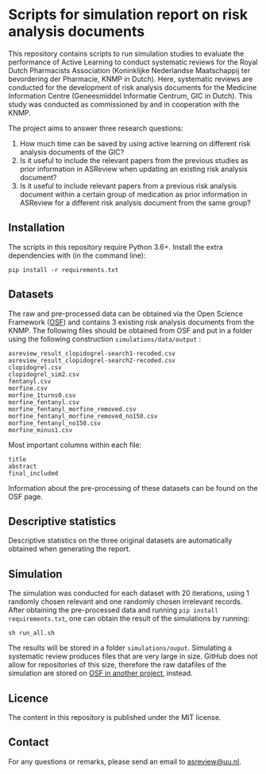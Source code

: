 # Scripts for simulation report on risk analysis documents
This repository contains scripts to run simulation studies to evaluate the performance of Active Learning to conduct systematic reviews for the Royal Dutch Pharmacists Association (Koninklijke Nederlandse Maatschappij ter bevordering der Pharmacie, KNMP in Dutch). Here, systematic reviews are conducted for the development of risk analysis documents for the Medicine Information Centre (Geneesmiddel Informatie Centrum, GIC in Dutch). This study was conducted as commissioned by and in cooperation with the KNMP.

The project aims to answer three research questions:

1. How much time can be saved by using active learning on different risk analysis documents of the GIC?
2. Is it useful to include the relevant papers from the previous studies as prior information in ASReview when updating an existing risk analysis document?
3. Is it useful to include relevant papers from a previous risk analysis document within a certain group of medication as prior information in ASReview for a different risk analysis document from the same group?

## Installation

The scripts in this repository require Python 3.6+. Install the extra dependencies with (in the command line):

```
pip install -r requirements.txt
```

## Datasets

The raw and pre-processed data can be obtained via the Open Science Framework ([OSF](https://osf.io/f7mev)) and contains 3 existing risk analysis documents from the KNMP. The following files should be obtained from OSF and put in a folder using the following construction `simulations/data/output` :

```
asreview_result_clopidogrel-search1-recoded.csv
asreview_result_clopidogrel-search2-recoded.csv
clopidogrel.csv
clopidogrel_sim2.csv
fentanyl.csv
morfine.csv
morfine_1turns0.csv
morfine_fentanyl.csv
morfine_fentanyl_morfine_removed.csv
morfine_fentanyl_morfine_removed_no150.csv
morfine_fentanyl_no150.csv
morfine_minus1.csv
```

Most important columns within each file:

```
title
abstract
final_included
```

Information about the pre-processing of these datasets can be found on the OSF page.

## Descriptive statistics

Descriptive statistics on the three original datasets are automatically obtained when generating the report.

## Simulation

The simulation was conducted for each dataset with 20 iterations, using 1 randomly chosen relevant and one randomly chosen irrelevant records.
After obtaining the pre-processed data and running `pip install requirements.txt`, one can obtain the result of the simulations by running:

```
sh run_all.sh
```

The results will be stored in a folder `simulations/ouput`. Simulating a systematic review produces files that are very large in size. GitHub does not allow for repositories of this size, therefore the raw datafiles of the simulation are stored on [OSF in another project](https://osf.io/kcqhz/), instead.

## Licence

The content in this repository is published under the MIT license.

## Contact

For any questions or remarks, please send an email to asreview@uu.nl.
